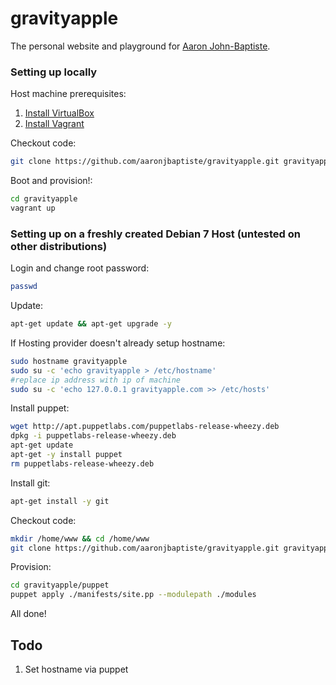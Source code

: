 gravityapple
============

The personal website and playground for [Aaron John-Baptiste](http://gravityapple.com). 

### Setting up locally

Host machine prerequisites:

1. [Install VirtualBox](https://www.virtualbox.org/wiki/Downloads)
2. [Install Vagrant](http://downloads.vagrantup.com)

Checkout code:

```bash
git clone https://github.com/aaronjbaptiste/gravityapple.git gravityapple
```

Boot and provision!:

```bash
cd gravityapple
vagrant up
```

### Setting up on a freshly created Debian 7 Host (untested on other distributions)

Login and change root password:

```bash
passwd
```

Update:

```bash
apt-get update && apt-get upgrade -y
```

If Hosting provider doesn't already setup hostname:

```bash
sudo hostname gravityapple
sudo su -c 'echo gravityapple > /etc/hostname'
#replace ip address with ip of machine
sudo su -c 'echo 127.0.0.1 gravityapple.com >> /etc/hosts'
```

Install puppet:

```bash
wget http://apt.puppetlabs.com/puppetlabs-release-wheezy.deb
dpkg -i puppetlabs-release-wheezy.deb
apt-get update
apt-get -y install puppet
rm puppetlabs-release-wheezy.deb
```

Install git:

```bash
apt-get install -y git
```

Checkout code:

```bash
mkdir /home/www && cd /home/www
git clone https://github.com/aaronjbaptiste/gravityapple.git gravityapple
```

Provision:

```bash
cd gravityapple/puppet
puppet apply ./manifests/site.pp --modulepath ./modules
```

All done!

Todo
----

1. Set hostname via puppet